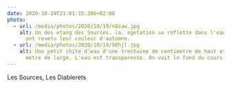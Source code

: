 ```yaml
---
date: 2020-10-19T21:01:15.306+02:00
photo:
  - url: /media/photos/2020/10/19/n8zaw.jpg
    alt: Un des etang des Sources. la. egetation se reflette dans l'eau. Les arbres
      ont revetu leur couleur d'automne.
  - url: /media/photos/2020/10/19/90hjl.jpg
    alt: Une petit chite d'eau d'une trentaine de centimetre de haut et de trous
      metre de large. L'eau est transparente. On voit le fond du cours d'eau.
---
```

Les Sources, Les Diablerets 

